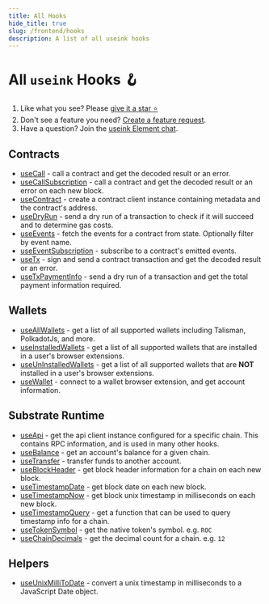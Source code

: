 ```yaml
---
title: All Hooks
hide_title: true
slug: /frontend/hooks
description: A list of all useink hooks
---
```


# All `useink` Hooks 🪝 

1. Like what you see? Please [give it a star ⭐](https://github.com/paritytech/useink)
2. Don't see a feature you need? [Create a feature request](https://github.com/paritytech/useink/issues). 
3. Have a question? Join the [useink Element chat](https://matrix.to/#/%23useink:parity.io).

## Contracts

* [useCall](/frontend/react/hooks/contracts/use-call) - call a contract and get the decoded result or an error.
* [useCallSubscription](/frontend/react/hooks/contracts/use-call-subscription) - call a contract and get the decoded result or an error on each new block.
* [useContract](/frontend/react/hooks/contracts/use-contract) - create a contract client instance containing metadata and the contract's address.
* [useDryRun](/frontend/react/hooks/contracts/use-dry-run) - send a dry run of a transaction to check if it will succeed and to determine gas costs.
* [useEvents](/frontend/react/hooks/contracts/use-events) - fetch the events for a contract from state. Optionally filter by event name.
* [useEventSubscription](/frontend/react/hooks/contracts/use-event-subscription) - subscribe to a contract's emitted events.
* [useTx](/frontend/react/hooks/contracts/use-tx) - sign and send a contract transaction and get the decoded result or an error.
* [useTxPaymentInfo](/frontend/react/hooks/contracts/use-tx-payment-info) - send a dry run of a transaction and get the total payment information required.

## Wallets

* [useAllWallets](/frontend/react/hooks/wallets/use-all-wallets) - get a list of all supported wallets including Talisman, PolkadotJs, and more.
* [useInstalledWallets](/frontend/react/hooks/wallets/use-installed-wallets) - get a list of all supported wallets that are installed in a user's browser extensions.
* [useUnInstalledWallets](/frontend/react/hooks/wallets/use-uninstalled-wallets) - get a list of all supported wallets that are **NOT** installed in a user's browser extensions.
* [useWallet](/frontend/react/hooks/wallets/use-wallet) - connect to a wallet browser extension, and get account information.

## Substrate Runtime

* [useApi](/frontend/react/hooks/substrate/use-api) - get the api client instance configured for a specific chain. This contains RPC information, and is used in many other hooks.
* [useBalance](/frontend/react/hooks/substrate/use-balance) - get an account's balance for a given chain.
* [useTransfer](/frontend/react/hooks/substrate/use-transfer) - transfer funds to another account.
* [useBlockHeader](/frontend/react/hooks/substrate/use-block-header) - get block header information for a chain on each new block.
* [useTimestampDate](/frontend/react/hooks/substrate/use-timestamp-date) - get block date on each new block.
* [useTimestampNow](/frontend/react/hooks/substrate/use-timestamp-now) - get block unix timestamp in milliseconds on each new block.
* [useTimestampQuery](/frontend/react/hooks/substrate/use-timestamp-query) - get a function that can be used to query timestamp info for a chain.
* [useTokenSymbol](/frontend/react/hooks/substrate/use-token-symbol) - get the native token's symbol. e.g. `ROC`
* [useChainDecimals](/frontend/react/hooks/substrate/use-chain-decimals) - get the decimal count for a chain. e.g. `12`

## Helpers

* [useUnixMilliToDate](/frontend/react/hooks/helpers/use-unix-milli-to-date) - convert a unix timestamp in milliseconds to a JavaScript Date object.